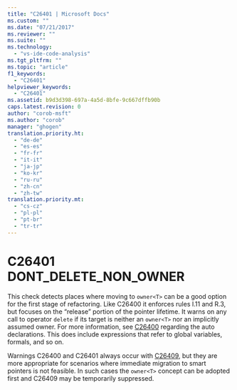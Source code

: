 ```yaml
---
title: "C26401 | Microsoft Docs"
ms.custom: ""
ms.date: "07/21/2017"
ms.reviewer: ""
ms.suite: ""
ms.technology: 
  - "vs-ide-code-analysis"
ms.tgt_pltfrm: ""
ms.topic: "article"
f1_keywords: 
  - "C26401"
helpviewer_keywords: 
  - "C26401"
ms.assetid: b9d3d398-697a-4a5d-8bfe-9c667dffb90b
caps.latest.revision: 0
author: "corob-msft"
ms.author: "corob"
manager: "ghogen"
translation.priority.ht: 
  - "de-de"
  - "es-es"
  - "fr-fr"
  - "it-it"
  - "ja-jp"
  - "ko-kr"
  - "ru-ru"
  - "zh-cn"
  - "zh-tw"
translation.priority.mt: 
  - "cs-cz"
  - "pl-pl"
  - "pt-br"
  - "tr-tr"
---
```

# C26401 DONT_DELETE_NON_OWNER
This check detects places where moving to `owner<T>` can be a good option for the first stage of refactoring. Like C26400 it enforces rules I.11 and R.3, but focuses on the “release” portion of the pointer lifetime. It warns on any call to operator `delete` if its target is neither an `owner<T>` nor an implicitly assumed owner. For more information, see [C26400](c26400.md) regarding the auto declarations. This does include expressions that refer to global variables, formals, and so on. 


Warnings C26400 and C26401 always occur with [C26409](c26409.md), but they are more appropriate for scenarios where immediate migration to smart pointers is not feasible. In such cases the `owner<T>` concept can be adopted first and C26409 may be temporarily suppressed.

